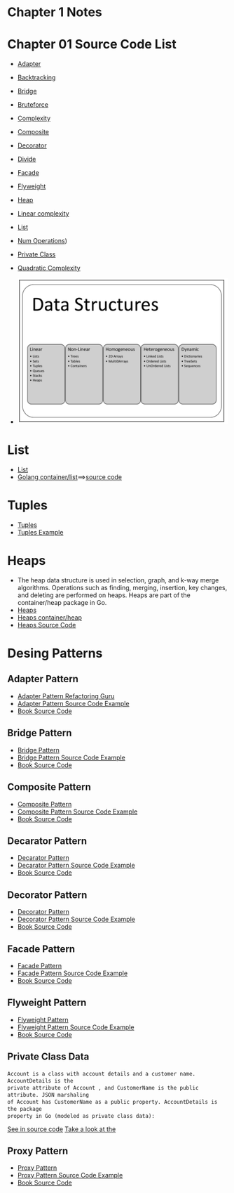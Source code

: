# Chapter 1 Notes

# Chapter 01 Source Code List

* [Adapter](./adapter.go)
* [Backtracking](./backtracking.go)
* [Bridge](./bridge.go)
* [Bruteforce](./bruteforce.go)
* [Complexity](./complexity.go)
* [Composite](./composite.go)
* [Decorator](./decorator.go)
* [Divide](divede.go)
* [Facade](./facade.go)
* [Flyweight](./flyweight.go)
* [Heap](./heap.go)
* [Linear complexity](./linear_complexity.go)
* [List](./list.go)
* [Num Operations](./num_operations.go))
* [Private Class](./privateclass.go)
* [Quadratic Complexity](./quadratic_complexity.go) 

* ![Datastructures](./img/1.png)

# List

* [List](./list.go)
* [Golang container/list](https://pkg.go.dev/container/list)==>[source code](https://cs.opensource.google/go/go/+/refs/tags/go1.18.4:src/container/list/list.go)

# Tuples

* [Tuples](./tuples.go)
* [Tuples Example](https://codesource.io/how-to-use-tuple-in-golang/)
  
# Heaps

* The heap data structure is used in selection, graph, and k-way merge algorithms. Operations such as finding,
merging, insertion, key changes, and deleting are performed on heaps. Heaps are part of
the container/heap package in Go. 
* [Heaps](./heap.go)
* [Heaps container/heap](https://pkg.go.dev/container/heap)
* [Heaps Source Code](https://github.com/cs.opensource.google/go/go/+/refs/tags/go1.18.4:src/container/heap/heap.go;drc=2580d0e08d5e9f979b943758d3c49877fb2324cb;l=32)


# Desing Patterns

## Adapter Pattern

* [Adapter Pattern Refactoring Guru](https://refactoring.guru/design-patterns/adapter)
* [Adapter Pattern Source Code Example](https://refactoring.guru/design-patterns/adapter/go/example)
* [Book Source Code](./adapter.go)

## Bridge Pattern

* [Bridge Pattern](https://refactoring.guru/design-patterns/bridge)
* [Bridge Pattern Source Code Example](https://refactoring.guru/design-patterns/bridge/go/example)
* [Book Source Code](./bridge.go)

## Composite Pattern

* [Composite Pattern](https://refactoring.guru/design-patterns/composite)
* [Composite Pattern Source Code Example](https://refactoring.guru/design-patterns/composite/go/example)
* [Book Source Code](./composite.go)

## Decarator Pattern

* [Decarator Pattern](https://refactoring.guru/design-patterns/decorator)
* [Decarator Pattern Source Code Example](https://refactoring.guru/design-patterns/decorator/go/example)
* [Book Source Code](./decorator.go)

## Decorator Pattern

* [Decorator Pattern](https://refactoring.guru/design-patterns/decorator)
* [Decorator Pattern Source Code Example](https://refactoring.guru/design-patterns/decorator/go/example)
* [Book Source Code](./decorator.go)


## Facade Pattern

* [Facade Pattern](https://refactoring.guru/design-patterns/facade)
* [Facade Pattern Source Code Example](https://refactoring.guru/design-patterns/facade/go/example)
* [Book Source Code](./facade.go)

## Flyweight Pattern

* [Flyweight Pattern](https://refactoring.guru/design-patterns/)
* [Flyweight Pattern Source Code Example](https://refactoring.guru/design-patterns/flyweight/go/example)
* [Book Source Code](./flyweight.go)

## Private Class Data

```
Account is a class with account details and a customer name. AccountDetails is the
private attribute of Account , and CustomerName is the public attribute. JSON marshaling
of Account has CustomerName as a public property. AccountDetails is the package
property in Go (modeled as private class data):
``` 
[See in source code](./privatDataeclass.go)
[Take a look at the](https://stackoverflow.com/a/69098785/6946237)

## Proxy Pattern

* [Proxy Pattern](https://refactoring.guru/design-patterns/proxy)
* [Proxy Pattern Source Code Example](https://refactoring.guru/design-patterns/proxy/go/example)
* [Book Source Code](./proxy.go)

